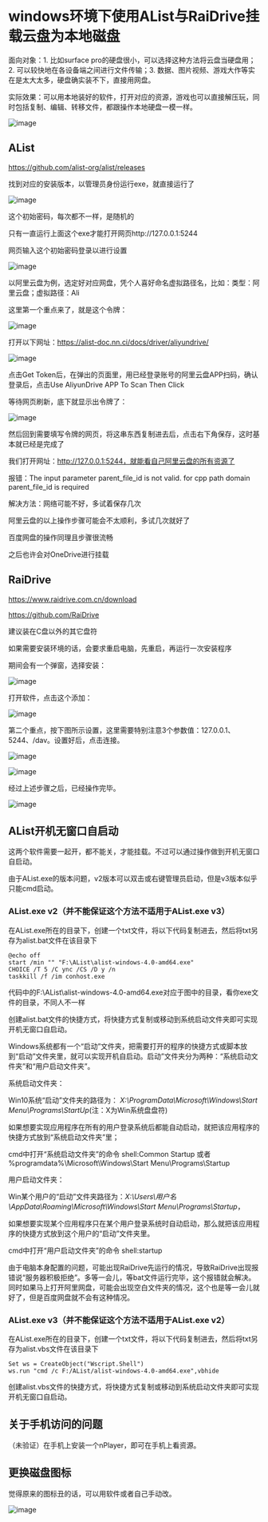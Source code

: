 # windows环境下使用AList与RaiDrive挂载云盘为本地磁盘

面向对象：1. 比如surface pro的硬盘很小，可以选择这种方法将云盘当硬盘用；2. 可以较快地在各设备端之间进行文件传输；3. 数据、图片视频、游戏大作等实在是太大太多，硬盘确实装不下，直接用网盘。

实际效果：可以用本地装好的软件，打开对应的资源，游戏也可以直接解压玩，同时包括复制、编辑、转移文件，都跟操作本地硬盘一模一样。

![image](https://user-images.githubusercontent.com/48110180/195181196-a0b88844-bc56-437a-8432-1835eca1905b.png)


## AList

https://github.com/alist-org/alist/releases

找到对应的安装版本，以管理员身份运行exe，就直接运行了

![image](https://user-images.githubusercontent.com/48110180/195181303-12284240-c3ee-4be7-b8f0-e5a77c3098eb.png)

这个初始密码，每次都不一样，是随机的

只有一直运行上面这个exe才能打开网页http://127.0.0.1:5244

网页输入这个初始密码登录以进行设置

![image](https://user-images.githubusercontent.com/48110180/195181373-00a79824-021c-4fd5-8c1b-755512ebd0f7.png)

以阿里云盘为例，选定好对应网盘，凭个人喜好命名虚拟路径名，比如：类型：阿里云盘；虚拟路径：Ali

这里第一个重点来了，就是这个令牌：

![image](https://user-images.githubusercontent.com/48110180/195181400-c6d7bb78-650e-45c2-ac3d-69d928c49568.png)

打开以下网址：https://alist-doc.nn.ci/docs/driver/aliyundrive/

![image](https://user-images.githubusercontent.com/48110180/195181476-f2c50441-4205-4546-a03f-ba2fab6eda48.png)

点击Get Token后，在弹出的页面里，用已经登录账号的阿里云盘APP扫码，确认登录后，点击Use AliyunDrive APP To Scan Then Click

等待网页刷新，底下就显示出令牌了：

![image](https://user-images.githubusercontent.com/48110180/195181522-9fc7990f-2ad5-4292-bd4b-62cfcc075846.png)

然后回到需要填写令牌的网页，将这串东西复制进去后，点击右下角保存，这时基本就已经是完成了

我们打开网址：http://127.0.0.1:5244，就能看自己阿里云盘的所有资源了

报错：The input parameter parent_file_id is not valid. for cpp path domain parent_file_id is required

解决方法：网络可能不好，多试着保存几次

阿里云盘的以上操作步骤可能会不太顺利，多试几次就好了

百度网盘的操作同理且步骤很流畅

之后也许会对OneDrive进行挂载


## RaiDrive

https://www.raidrive.com.cn/download

https://github.com/RaiDrive

建议装在C盘以外的其它盘符

如果需要安装环境的话，会要求重启电脑，先重启，再运行一次安装程序

期间会有一个弹窗，选择安装：

![image](https://user-images.githubusercontent.com/48110180/195184957-da054a7b-1dd5-448b-8bf4-a3984bf11824.png)

打开软件，点击这个添加：

![image](https://user-images.githubusercontent.com/48110180/195184974-58445caf-cfcd-42c5-9d3e-c7ad2b438137.png)


第二个重点，按下图所示设置，这里需要特别注意3个参数值：127.0.0.1、5244、/dav。设置好后，点击连接。

![image](https://user-images.githubusercontent.com/48110180/195184996-598e8cc0-839d-4dfb-9f87-06c8ab288922.png)

![image](https://user-images.githubusercontent.com/48110180/195186623-b5aad614-99ee-4981-92d3-fde8eb3e432b.png)

经过上述步骤之后，已经操作完毕。

![image](https://user-images.githubusercontent.com/48110180/195186524-e6b1e779-ae82-4ea3-93c5-9fa8d9d25a54.png)


## AList开机无窗口自启动

这两个软件需要一起开，都不能关，才能挂载。不过可以通过操作做到开机无窗口自启动。

由于AList.exe的版本问题，v2版本可以双击或右键管理员启动，但是v3版本似乎只能cmd启动。

### AList.exe v2（并不能保证这个方法不适用于AList.exe v3）

在AList.exe所在的目录下，创建一个txt文件，将以下代码复制进去，然后将txt另存为alist.bat文件在该目录下

```batch
@echo off
start /min "" "F:\AList\alist-windows-4.0-amd64.exe"
CHOICE /T 5 /C ync /CS /D y /n
taskkill /f /im conhost.exe
```

代码中的F:\AList\alist-windows-4.0-amd64.exe对应于图中的目录，看你exe文件的目录，不同人不一样

创建alist.bat文件的快捷方式，将快捷方式复制或移动到系统启动文件夹即可实现开机无窗口自启动。

Windows系统都有一个“启动”文件夹，把需要打开的程序的快捷方式或脚本放到“启动”文件夹里，就可以实现开机自启动。启动”文件夹分为两种：“系统启动文件夹”和“用户启动文件夹”。

系统启动文件夹：

Win10系统“启动”文件夹的路径为： *X:\ProgramData\Microsoft\Windows\Start Menu\Programs\StartUp*(注：X为Win系统盘盘符)

如果想要实现应用程序在所有的用户登录系统后都能自动启动，就把该应用程序的快捷方式放到“系统启动文件夹”里；

cmd中打开“系统启动文件夹”的命令  shell:Common Startup  或者 %programdata%\Microsoft\Windows\Start Menu\Programs\Startup

用户启动文件夹：

Win某个用户的“启动”文件夹路径为：*X:\Users\用户名\AppData\Roaming\Microsoft\Windows\Start Menu\Programs\Startup*，

如果想要实现某个应用程序只在某个用户登录系统时自动启动，那么就把该应用程序的快捷方式放到这个用户的“启动”文件夹里。

cmd中打开“用户启动文件夹”的命令  shell:startup

由于电脑本身配置的问题，可能出现RaiDrive先运行的情况，导致RaiDrive出现报错说“服务器积极拒绝”。多等一会儿，等bat文件运行完毕，这个报错就会解决。同时如果马上打开阿里网盘，可能会出现空白文件夹的情况，这个也是等一会儿就好了，但是百度网盘就不会有这种情况。

### AList.exe v3（并不能保证这个方法不适用于AList.exe v2）

在AList.exe所在的目录下，创建一个txt文件，将以下代码复制进去，然后将txt另存为alist.vbs文件在该目录下

```batch
Set ws = CreateObject("Wscript.Shell") 
ws.run "cmd /c F:/AList/alist-windows-4.0-amd64.exe",vbhide
```

创建alist.vbs文件的快捷方式，将快捷方式复制或移动到系统启动文件夹即可实现开机无窗口自启动。

## 关于手机访问的问题

（未验证）在手机上安装一个nPlayer，即可在手机上看资源。

## 更换磁盘图标

觉得原来的图标丑的话，可以用软件或者自己手动改。

![image](https://user-images.githubusercontent.com/48110180/195192682-41e3e40e-7028-4ec3-8a51-1a926ec45aff.png)


